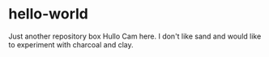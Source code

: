 # hello-world
Just another repository box
Hullo Cam here. I don't like sand and would like to experiment with charcoal and clay.
